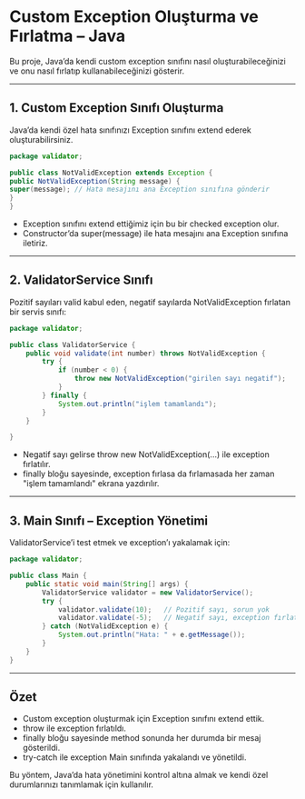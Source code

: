# Custom Exception Oluşturma ve Fırlatma – Java

Bu proje, Java’da kendi custom exception sınıfını nasıl oluşturabileceğinizi ve onu nasıl fırlatıp kullanabileceğinizi gösterir.

---

## 1. Custom Exception Sınıfı Oluşturma

Java’da kendi özel hata sınıfınızı Exception sınıfını extend ederek oluşturabilirsiniz.

```java
package validator;

public class NotValidException extends Exception {
public NotValidException(String message) {
super(message); // Hata mesajını ana Exception sınıfına gönderir
}
}
```


- Exception sınıfını extend ettiğimiz için bu bir checked exception olur.
- Constructor’da super(message) ile hata mesajını ana Exception sınıfına iletiriz.

---

## 2. ValidatorService Sınıfı

Pozitif sayıları valid kabul eden, negatif sayılarda NotValidException fırlatan bir servis sınıfı:

````java
package validator;

public class ValidatorService {
    public void validate(int number) throws NotValidException {
        try {
            if (number < 0) {
                throw new NotValidException("girilen sayı negatif");
            }
        } finally {
            System.out.println("işlem tamamlandı");
        }
    }

}
````


- Negatif sayı gelirse throw new NotValidException(...) ile exception fırlatılır.
- finally bloğu sayesinde, exception fırlasa da fırlamasada her zaman "işlem tamamlandı" ekrana yazdırılır.

---

## 3. Main Sınıfı – Exception Yönetimi

ValidatorService’i test etmek ve exception’ı yakalamak için:

````java
package validator;

public class Main {
    public static void main(String[] args) {
        ValidatorService validator = new ValidatorService();
        try {
            validator.validate(10);   // Pozitif sayı, sorun yok
            validator.validate(-5);   // Negatif sayı, exception fırlatır
        } catch (NotValidException e) {
            System.out.println("Hata: " + e.getMessage());
        }
    }
}

````

---

## Özet

- Custom exception oluşturmak için Exception sınıfını extend ettik.
- throw ile exception fırlatıldı.
- finally bloğu sayesinde method sonunda her durumda bir mesaj gösterildi.
- try-catch ile exception Main sınıfında yakalandı ve yönetildi.

Bu yöntem, Java’da hata yönetimini kontrol altına almak ve kendi özel durumlarınızı tanımlamak için kullanılır.
